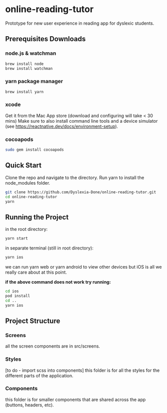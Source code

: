 # online-reading-tutor
Prototype for new user experience in reading app for dyslexic students.

## Prerequisites Downloads

### node.js & watchman

```sh
brew install node
brew install watchman
```

### yarn package manager

```sh
brew install yarn
```

### xcode 
Get it from the Mac App store (download and configuring will take < 30 mins)
Make sure to also install command line tools and a device simulator (see https://reactnative.dev/docs/environment-setup).

### cocoapods

```sh
sudo gem install cocoapods
```

## Quick Start

Clone the repo and navigate to the directory. Run yarn to install the node_modules folder.


```sh
git clone https://github.com/Dyslexia-Done/online-reading-tutor.git
cd online-reading-tutor
yarn
```

## Running the Project

in the root directory:
```sh
yarn start
```

in separate terminal (still in root directory):
```sh
yarn ios
```
we can run yarn web or yarn android to view other devices but iOS is all we really care about at this point.


**if the above command does not work try running:**
```sh
cd ios
pod install
cd ..
yarn ios
```



## Project Structure


### Screens
all the screen components are in src/screens.

### Styles
[to do - import scss into components] 
this folder is for all the styles for the different parts of the application.

### Components
this folder is for smaller components that are shared across the app (buttons, headers, etc).